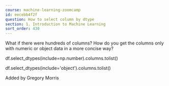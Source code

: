 ```yaml
---
course: machine-learning-zoomcamp
id: eecebb4f2f
question: How to select column by dtype
section: 1. Introduction to Machine Learning
sort_order: 430
---
```


What if there were hundreds of columns? How do you get the columns only with numeric or object data in a more concise way?

df.select_dtypes(include=np.number).columns.tolist()

df.select_dtypes(include='object').columns.tolist()

Added by Gregory Morris

